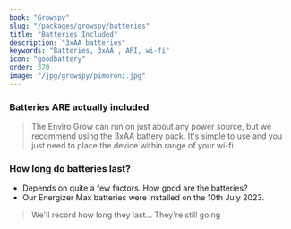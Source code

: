 ```yaml
---
book: "Growspy"
slug: "/packages/growspy/batteries"
title: "Batteries Included"
description: "3xAA batteries"
keywords: "Batteries, 3xAA , API, wi-fi"
icon: "goodbattery"
order: 370
image: "/jpg/growspy/pimoroni.jpg"
---
```

### Batteries ARE actually included

> The Enviro Grow can run on just about any power source, but we recommend using the 3xAA battery pack. It's simple to use and you just need to place the device within range of your wi-fi

### How long do batteries last? 

- Depends on quite a few factors. How good are the batteries?
- Our Energizer Max batteries were installed on the 10th July 2023. 

> We'll record how long they last... They're still going